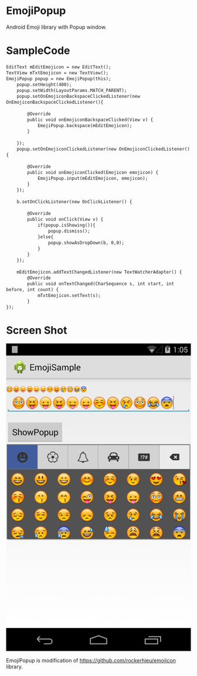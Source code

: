 EmojiPopup
==========

Android Emoji library with Popup window.


SampleCode
==========
    EditText mEditEmojicon = new EditText();
    TextView mTxtEmojicon = new TextView();
    EmojiPopup popup = new EmojiPopup(this);
		popup.setHeight(400);
		popup.setWidth(LayoutParams.MATCH_PARENT);
		popup.setOnEmojiconBackspaceClickedListener(new OnEmojiconBackspaceClickedListener(){

			@Override
			public void onEmojiconBackspaceClicked(View v) {
				EmojiPopup.backspace(mEditEmojicon);
			}
			
		});
		popup.setOnEmojiconClickedListener(new OnEmojiconClickedListener() {
			
			@Override
			public void onEmojiconClicked(Emojicon emojicon) {
				EmojiPopup.input(mEditEmojicon, emojicon);	
			}
		});
		
		b.setOnClickListener(new OnClickListener() {

			@Override
			public void onClick(View v) {
				if(popup.isShowing()){
					popup.dismiss();
				}else{
					popup.showAsDropDown(b, 0,0);
				}
			}
		});
		
		mEditEmojicon.addTextChangedListener(new TextWatcherAdapter() {
            @Override
            public void onTextChanged(CharSequence s, int start, int before, int count) {
                mTxtEmojicon.setText(s);
            }
    });


Screen Shot
===========
![Alt text](https://github.com/andinrajesh/EmojiPopup/blob/master/library/res/drawable-ldpi/Sample.png?raw=true "Optional Title")




EmojiPopup is modification of https://github.com/rockerhieu/emojicon library.
